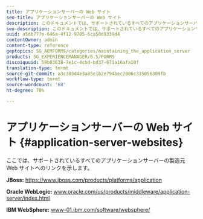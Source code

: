```yaml
---
title: アプリケーションサーバーの Web サイト
seo-title: アプリケーションサーバーの Web サイト
description: このドキュメントでは、サポートされているすべてのアプリケーションサーバーの製造元 Web サイトへのリンクを示します。
seo-description: このドキュメントでは、サポートされているすべてのアプリケーションサーバーの製造元 Web サイトへのリンクを示します。
uuid: a5db777e-646a-4f12-9705-6ca50d9339d4
contentOwner: admin
content-type: reference
geptopics: SG_AEMFORMS/categories/maintaining_the_application_server
products: SG_EXPERIENCEMANAGER/6.5/FORMS
discoiquuid: 59b03638-7e1c-4cbd-bd37-671a16afa10f
translation-type: tm+mt
source-git-commit: a3c303d4e3a85e1b2e794bec2006c335056309fb
workflow-type: tm+mt
source-wordcount: '68'
ht-degree: 70%

---
```



# アプリケーションサーバーの Web サイト {#application-server-websites}

ここでは、サポートされているすべてのアプリケーションサーバーの製造元 Web サイトへのリンクを示します。

**JBoss:** https://www.jboss.com/products/platforms/application

**Oracle WebLogic:** www.oracle.com/us/products/middleware/application-server/index.html

**IBM WebSphere:** www-01.ibm.com/software/websphere/
